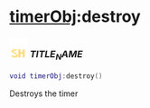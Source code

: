 # [timerObj](../timerobj/README.md):destroy

### <img src="../../.gitbook/assets/shared.png" width="32" height="32" /> $TITLE_NAME$

```lua
void timerObj:destroy()
```

Destroys the timer<br>
